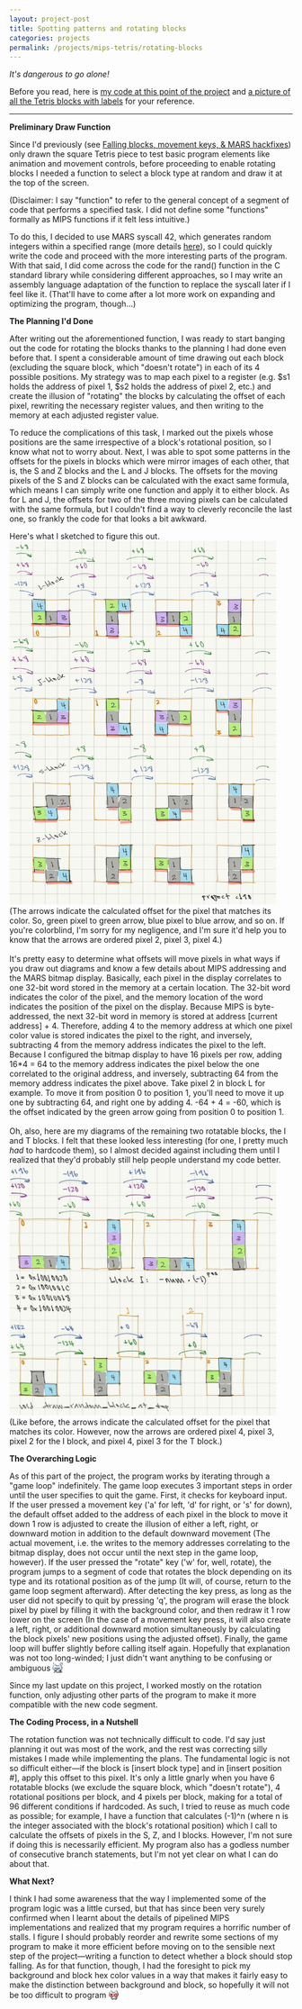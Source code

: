 ```yaml
---
layout: project-post
title: Spotting patterns and rotating blocks
categories: projects
permalink: /projects/mips-tetris/rotating-blocks
---
```

<style>
    .emote {
        vertical-align: bottom;
        width: 18px;
    }
</style>
<i>It's dangerous to go alone!</i>

Before you read, here is <a href="https://github.com/wangzi190/mips_tetris/commit/3ebc842c2c48d6134f6f9968edc3c174c6d050be" target="_blank">my code at this point of the project</a> and <a href="/images/for-posts/tetronimoes.jpg" target="_blank">a picture of all the Tetris blocks with labels</a> for your reference.
<hr>
<b>Preliminary Draw Function</b>

Since I'd previously (see <a href="/projects/mips-tetris/falling-blocks.html">Falling blocks, movement keys, & MARS hackfixes</a>) only drawn the square Tetris piece to test basic program elements like animation and movement controls, before proceeding to enable rotating blocks I needed a function to select a block type at random and draw it at the top of the screen.

(Disclaimer: I say "function" to refer to the general concept of a segment of code that performs a specified task. I did not define some "functions" formally as MIPS functions if it felt less intuitive.)

To do this, I decided to use MARS syscall 42, which generates random integers within a specified range (more details <a href="https://web.archive.org/web/20240913140616/https://courses.missouristate.edu/kenvollmar/mars/help/syscallhelp.html" target="_blank">here</a>), so I could quickly write the code and proceed with the more interesting parts of the program. With that said, I did come across the code for the rand() function in the C standard library while considering different approaches, so I may write an assembly language adaptation of the function to replace the syscall later if I feel like it. (That'll have to come after a lot more work on expanding and optimizing the program, though...)

<b>The Planning I'd Done</b>

After writing out the aforementioned function, I was ready to start banging out the code for rotating the blocks thanks to the planning I had done even before that. I spent a considerable amount of time drawing out each block (excluding the square block, which "doesn't rotate") in each of its 4 possible positions. My strategy was to map each pixel to a register (e.g. $s1 holds the address of pixel 1, $s2 holds the address of pixel 2, etc.) and create the illusion of "rotating" the blocks by calculating the offset of each pixel, rewriting the necessary register values, and then writing to the memory at each adjusted register value.

To reduce the complications of this task, I marked out the pixels whose positions are the same irrespective of a block's rotational position, so I know what not to worry about. Next, I was able to spot some patterns in the offsets for the pixels in blocks which were mirror images of each other, that is, the S and Z blocks and the L and J blocks. The offsets for the moving pixels of the S and Z blocks can be calculated with the exact same formula, which means I can simply write one function and apply it to either block. As for L and J, the offsets for two of the three moving pixels can be calculated with the same formula, but I couldn't find a way to cleverly reconcile the last one, so frankly the code for that looks a bit awkward.

Here's what I sketched to figure this out.
<br><img src="/images/for-posts/mirrored_blocks.jpg" width="475px">
<br>(The arrows indicate the calculated offset for the pixel that matches its color. So, green pixel to green arrow, blue pixel to blue arrow, and so on. If you're colorblind, I'm sorry for my negligence, and I'm sure it'd help you to know that the arrows are ordered pixel 2, pixel 3, pixel 4.)
<br><br>It's pretty easy to determine what offsets will move pixels in what ways if you draw out diagrams and know a few details about MIPS addressing and the MARS bitmap display. Basically, each pixel in the display correlates to one 32-bit word stored in the memory at a certain location. The 32-bit word indicates the color of the pixel, and the memory location of the word indicates the position of the pixel on the display. Because MIPS is byte-addressed, the next 32-bit word in memory is stored at address [current address] + 4. Therefore, adding 4 to the memory address at which one pixel color value is stored indicates the pixel to the right, and inversely, subtracting 4 from the memory address indicates the pixel to the left. Because I configured the bitmap display to have 16 pixels per row, adding 16*4 = 64 to the memory address indicates the pixel below the one correlated to the original address, and inversely, subtracting 64 from the memory address indicates the pixel above. Take pixel 2 in block L for example. To move it from position 0 to position 1, you'll need to move it up one by subtracting 64, and right one by adding 4. -64 + 4 = -60, which is the offset indicated by the green arrow going from position 0 to position 1.
<br><br>Oh, also, here are my diagrams of the remaining two rotatable blocks, the I and T blocks. I felt that these looked less interesting (for one, I pretty much <i>had</i> to hardcode them), so I almost decided against including them until I realized that they'd probably still help people understand my code better.
<br><img src="/images/for-posts/I_and_T.jpg" width="475px">
<br>(Like before, the arrows indicate the calculated offset for the pixel that matches its color. However, now the arrows are ordered pixel 4, pixel 3, pixel 2 for the I block, and pixel 4, pixel 3 for the T block.)

<b>The Overarching Logic</b>

As of this part of the project, the program works by iterating through a "game loop" indefinitely. The game loop executes 3 important steps in order until the user specifies to quit the game. First, it checks for keyboard input. If the user pressed a movement key ('a' for left, 'd' for right, or 's' for down), the default offset added to the address of each pixel in the block to move it down 1 row is adjusted to create the illusion of either a left, right, or downward motion in addition to the default downward movement (The actual movement, i.e. the writes to the memory addresses correlating to the bitmap display, does not occur until the next step in the game loop, however). If the user pressed the "rotate" key ('w' for, well, rotate), the program jumps to a segment of code that rotates the block depending on its type and its rotational position as of the jump (It will, of course, return to the game loop segment afterward). After detecting the key press, as long as the user did not specify to quit by pressing 'q', the program will erase the block pixel by pixel by filling it with the background color, and then redraw it 1 row lower on the screen (In the case of a movement key press, it will also create a left, right, or additional downward motion simultaneously by calculating the block pixels' new positions using the adjusted offset). Finally, the game loop will buffer slightly before calling itself again. Hopefully that explanation was not too long-winded; I just didn't want anything to be confusing or ambiguous <img src="/images/emotes/nukoEmbarrassed5.gif" class="emote">

Since my last update on this project, I worked mostly on the rotation function, only adjusting other parts of the program to make it more compatible with the new code segment.

<b>The Coding Process, in a Nutshell</b>

The rotation function was not technically difficult to code. I'd say just planning it out was most of the work, and the rest was correcting silly mistakes I made while implementing the plans. The fundamental logic is not so difficult either—if the block is [insert block type] and in [insert position #], apply this offset to this pixel. It's only a little gnarly when you have 6 rotatable blocks (we exclude the square block, which "doesn't rotate"), 4 rotational positions per block, and 4 pixels per block, making for a total of 96 different conditions if hardcoded. As such, I tried to reuse as much code as possible; for example, I have a function that calculates (-1)^n (where n is the integer associated with the block's rotational position) which I call to calculate the offsets of pixels in the S, Z, and I blocks. However, I'm not sure if doing this is necessarily efficient. My program also has a godless number of consecutive branch statements, but I'm not yet clear on what I can do about that.

<b>What Next?</b>

I think I had some awareness that the way I implemented some of the program logic was a little cursed, but that has since been very surely confirmed when I learnt about the details of pipelined MIPS implementations and realized that my program requires a horrific number of stalls. I figure I should probably reorder and rewrite some sections of my program to make it more efficient before moving on to the sensible next step of the project—writing a function to detect whether a block should stop falling. As for that function, though, I had the foresight to pick my background and block hex color values in a way that makes it fairly easy to make the distinction between background and block, so hopefully it will not be too difficult to program <img src="/images/emotes/nukoNerd2.gif" class="emote">